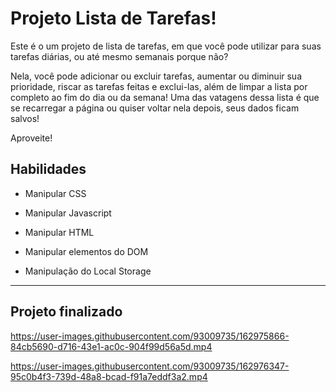 # Projeto Lista de Tarefas!
 Este é o um projeto de lista de tarefas, em que você pode utilizar para suas tarefas diárias, ou até mesmo semanais porque não?

 Nela, você pode adicionar ou excluir tarefas, aumentar ou diminuir sua prioridade, riscar as tarefas feitas e exclui-las, além de limpar a lista por completo ao fim do dia ou da semana! Uma das vatagens dessa lista é que se recarregar a página ou quiser voltar nela depois, seus dados ficam salvos!

 Aproveite!

## Habilidades

- Manipular CSS

- Manipular Javascript

- Manipular HTML

- Manipular elementos do DOM

- Manipulação do Local Storage

--- 

## Projeto finalizado



https://user-images.githubusercontent.com/93009735/162975866-84cb5690-d716-43e1-ac0c-904f99d56a5d.mp4



https://user-images.githubusercontent.com/93009735/162976347-95c0b4f3-739d-48a8-bcad-f91a7eddf3a2.mp4

